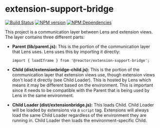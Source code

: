 # extension-support-bridge
[![Build Status][status-image]][status-url] [![NPM version][npm-image]][npm-url] [![NPM Dependencies][npm-dependencies-image]][npm-dependencies-url]

This project is a communication layer between Lens and extension views. The layer contains three different parts:

* **Parent (lib/parent.js):** This is the portion of the communication layer that Lens uses. Lens uses this by importing it directly:

  `import { loadIframe } from '@reactor/extension-support-bridge';`

* **Child (dist/extensionbridge-child.js):** This is the portion of the communication layer that extension views use, though extension views don't load it directly (see Child Loader). This is hosted by Lens which means it may be different based on the environment. This is important since it needs to be compatible with the Parent that is being used by Lens in the same environment.
* **Child Loader (dist/extensionbridge.js):** This loads Child. Child Loader will be loaded by extensions via a `script` tag. Extensions will always load the same Child Loader regardless of the environment they are running in. Child Loader then loads the environment-specific Child.

[status-url]: https://dtm-builder.ut1.mcps.adobe.net/job/extension-support-bridge
[status-image]: https://dtm-builder.ut1.mcps.adobe.net/buildStatus/icon?job=extension-support-bridge
[npm-url]: https://artifactory.corp.adobe.com/artifactory/webapp/#/artifacts/browse/tree/General/npm-mcps-release-local/@reactor/extension-support-bridge/-/@reactor
[npm-image]: https://dtm-builder.ut1.mcps.adobe.net/view/Reactor-Frontend/job/extension-support-bridge/ws/badges/npm.svg
[npm-dependencies-url]: https://dtm-builder.ut1.mcps.adobe.net/view/Reactor-Frontend/job/extension-support-bridge/ws/dependencies.txt
[npm-dependencies-image]: https://dtm-builder.ut1.mcps.adobe.net/view/Reactor-Frontend/job/extension-support-bridge/ws/badges/dependencies.svg

